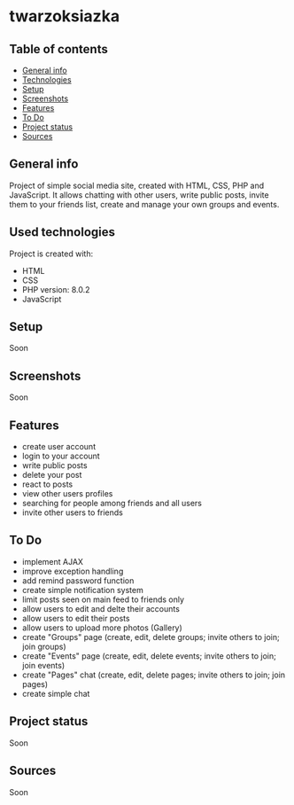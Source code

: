 # twarzoksiazka

## Table of contents
* [General info](#general-info)
* [Technologies](#technologies)
* [Setup](#setup)
* [Screenshots](#screenshots)
* [Features](#features)
* [To Do](#to-do)
* [Project status](#project-status)
* [Sources](#sources)

## General info
Project of simple social media site, created with HTML, CSS, PHP and JavaScript. It allows chatting with other users, write public posts, invite them to your friends list, create and manage your own groups and events.

## Used technologies
Project is created with:
* HTML
* CSS
* PHP version: 8.0.2
* JavaScript

## Setup
Soon

## Screenshots
Soon

## Features
* create user account
* login to your account
* write public posts
* delete your post
* react to posts
* view other users profiles
* searching for people among friends and all users
* invite other users to friends

## To Do
* implement AJAX 
* improve exception handling
* add remind password function
* create simple notification system
* limit posts seen on main feed to friends only
* allow users to edit and delte their accounts
* allow users to edit their posts
* allow users to upload more photos (Gallery)
* create "Groups" page (create, edit, delete groups; invite others to join; join groups)
* create "Events" page (create, edit, delete events; invite others to join; join events)
* create "Pages" chat  (create, edit, delete pages; invite others to join; join pages)
* create simple chat 

## Project status
Soon

## Sources
Soon
